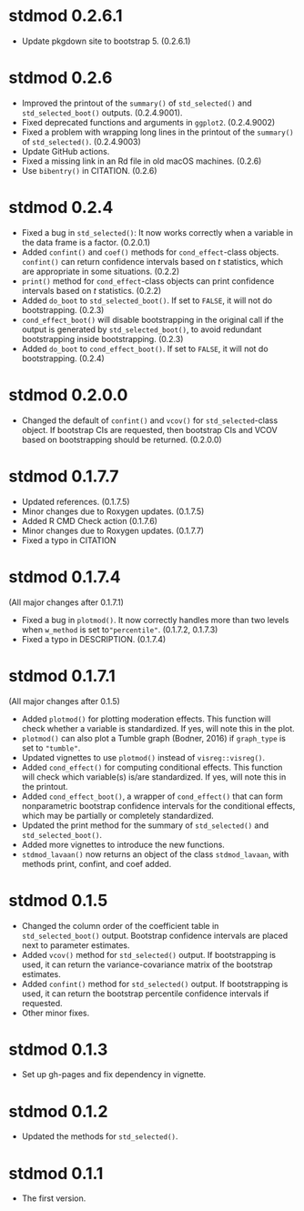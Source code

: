 # stdmod 0.2.6.1

- Update pkgdown site to bootstrap 5. (0.2.6.1)

# stdmod 0.2.6

- Improved the printout of the `summary()` of `std_selected()`
  and `std_selected_boot()` outputs. (0.2.4.9001).
- Fixed deprecated functions and arguments in `ggplot2`. (0.2.4.9002)
- Fixed a problem  with wrapping long lines in the
  printout of the `summary()` of `std_selected()`. (0.2.4.9003)
- Update GitHub actions.
- Fixed a missing link in an Rd file in old macOS machines. (0.2.6)
- Use `bibentry()` in CITATION. (0.2.6)

# stdmod 0.2.4

- Fixed a bug in `std_selected()`: It now works correctly when
  a variable in the data frame is a factor. (0.2.0.1)
- Added `confint()` and `coef()` methods for `cond_effect`-class
  objects. `confint()` can return confidence intervals based on
  *t* statistics, which are appropriate in some situations. (0.2.2)
- `print()` method for `cond_effect`-class
  objects can print confidence intervals based on
  *t* statistics. (0.2.2)
- Added `do_boot` to `std_selected_boot()`. If set to `FALSE`,
  it will not do bootstrapping. (0.2.3)
- `cond_effect_boot()` will disable bootstrapping in the original
  call if the output is generated by `std_selected_boot()`,
  to avoid redundant bootstrapping inside bootstrapping. (0.2.3)
- Added `do_boot` to `cond_effect_boot()`. If set to `FALSE`,
  it will not do bootstrapping. (0.2.4)

# stdmod 0.2.0.0

- Changed the default of `confint()` and
  `vcov()` for `std_selected`-class object.
  If bootstrap CIs are requested, then bootstrap CIs
  and VCOV based on bootstrapping should be returned. (0.2.0.0)


# stdmod 0.1.7.7

- Updated references. (0.1.7.5)
- Minor changes due to Roxygen updates. (0.1.7.5)
- Added R CMD Check action (0.1.7.6)
- Minor changes due to Roxygen updates. (0.1.7.7)
- Fixed a typo in CITATION

# stdmod 0.1.7.4

(All major changes after 0.1.7.1)

- Fixed a bug in `plotmod()`. It now correctly handles more than two levels
  when `w_method` is set to`"percentile"`. (0.1.7.2, 0.1.7.3)
- Fixed a typo in DESCRIPTION. (0.1.7.4)

# stdmod 0.1.7.1

(All major changes after 0.1.5)

- Added `plotmod()` for plotting moderation effects. This function will check
  whether a variable is standardized. If yes, will note this in the plot.
- `plotmod()` can also plot a Tumble graph (Bodner, 2016) if `graph_type` is
  set to `"tumble"`.
- Updated vignettes to use `plotmod()` instead of `visreg::visreg()`.
- Added `cond_effect()` for computing conditional effects. This function
  will check which variable(s) is/are standardized. If yes, will note
  this in the printout.
- Added `cond_effect_boot()`, a wrapper of
  `cond_effect()` that can form nonparametric bootstrap confidence intervals
  for the conditional effects, which may be partially or completely
  standardized.
- Updated the print method for the summary of `std_selected()` and
  `std_selected_boot()`.
- Added more vignettes to introduce the new functions.
- `stdmod_lavaan()` now returns an object of the class `stdmod_lavaan`,
  with methods print, confint, and coef added.

# stdmod 0.1.5

- Changed the column order of the coefficient table
  in `std_selected_boot()` output. Bootstrap confidence
  intervals are placed next to parameter estimates.
- Added `vcov()` method for `std_selected()` output. If bootstrapping is used,
  it can return the variance-covariance matrix of the bootstrap estimates.
- Added `confint()` method for `std_selected()` output. If bootstrapping is used,
  it can return the bootstrap percentile confidence intervals if requested.
- Other minor fixes.

# stdmod 0.1.3

- Set up gh-pages and fix dependency in vignette.

# stdmod 0.1.2

- Updated the methods for `std_selected()`.

# stdmod 0.1.1

- The first version.
